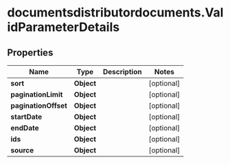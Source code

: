 # documentsdistributordocuments.ValidParameterDetails

## Properties

Name | Type | Description | Notes
------------ | ------------- | ------------- | -------------
**sort** | **Object** |  | [optional] 
**paginationLimit** | **Object** |  | [optional] 
**paginationOffset** | **Object** |  | [optional] 
**startDate** | **Object** |  | [optional] 
**endDate** | **Object** |  | [optional] 
**ids** | **Object** |  | [optional] 
**source** | **Object** |  | [optional] 


